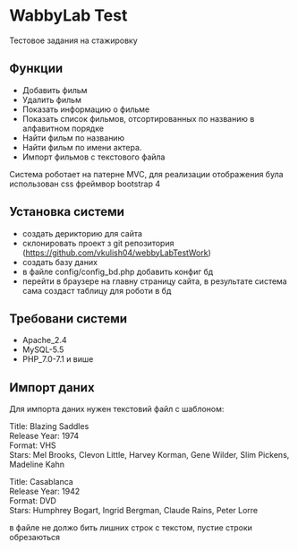 # WabbyLab Test


Тестовое задания на стажировку

## Функции

- Добавить фильм
- Удалить фильм
- Показать информацию о фильме
- Показать список фильмов, отсортированных по названию в алфавитном порядке
- Найти фильм по названию
- Найти фильм по имени актера.
- Импорт фильмов с текстового файла

Cистема роботает на патерне MVC, для реализации отображения була использован css фреймвор bootstrap 4

## Установка системи

- создать дерикторию для сайта
- склонировать проект з git репозитория (https://github.com/vkulish04/webbyLabTestWork)
- создать базу даних
- в файле config/config_bd.php добавить конфиг бд
- перейти в браузере на главну страницу сайта, в результате система сама создаст таблицу для роботи в бд

## Требовани системи

- Apache_2.4
- MySQL-5.5
- PHP_7.0-7.1 и више


## Импорт даних 

Для импорта даних нужен текстовий файл с шаблоном:

Title: Blazing Saddles  
Release Year: 1974  
Format: VHS  
Stars: Mel Brooks, Clevon Little, Harvey Korman, Gene Wilder, Slim Pickens, Madeline Kahn  


Title: Casablanca  
Release Year: 1942  
Format: DVD  
Stars: Humphrey Bogart, Ingrid Bergman, Claude Rains, Peter Lorre  

в файле не должо бить лишних строк с текстом, пустие строки обрезаються